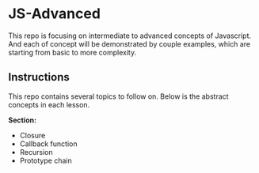 # JS-Advanced
This repo is focusing on intermediate to advanced concepts of Javascript. And each of concept will be demonstrated by couple examples, which are starting from basic to more complexity.

## Instructions
This repo contains several topics to follow on. Below is the abstract concepts in each lesson.

**Section:**
* Closure
* Callback function
* Recursion
* Prototype chain